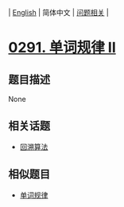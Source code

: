 
| [English](README_EN.md) | 简体中文 | [问题相关](QUESTION.md) |
# [0291. 单词规律 II](https://leetcode-cn.com/problems/word-pattern-ii/)
## 题目描述
None
## 相关话题
- [回溯算法](https://leetcode-cn.com/tag/backtracking)
## 相似题目
- [单词规律](../0290/README.md)
